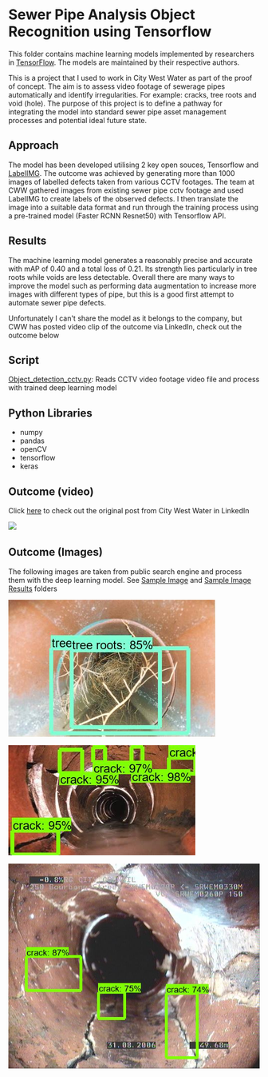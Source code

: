 # Sewer Pipe Analysis Object Recognition using Tensorflow

This folder contains machine learning models implemented by researchers in [TensorFlow](https://tensorflow.org). The models are maintained by their respective authors.

This is a project that I used to work in City West Water as part of the proof of concept. The aim is to assess video footage of sewerage pipes automatically and identify irregularities. For example: cracks, tree roots and void (hole). The purpose of this project is to define a pathway for integrating the model into standard sewer pipe asset management processes and potential ideal future state.


## Approach

The model has been developed utilising 2 key open souces, Tensorflow and [LabelIMG](https://github.com/tzutalin/labelImg). The outcome was achieved by generating more than 1000 images of labelled defects taken from various CCTV footages. The team at CWW gathered images from existing sewer pipe cctv footage and used LabelIMG to create labels of the observed defects. I then translate the image into a suitable data format and run through the training process using a pre-trained model (Faster RCNN Resnet50) with Tensorflow API.

## Results

The machine learning model generates a reasonably precise and accurate with mAP of 0.40 and a total loss of 0.21. Its strength lies particularly in tree roots while voids are less detectable. Overall there are many ways to improve the model such as performing data augmentation to increase more images with different types of pipe, but this is a good first attempt to automate sewer pipe defects.

Unfortunately I can't share the model as it belongs to the company, but CWW has posted video clip of the outcome via LinkedIn, check out the outcome below


## Script

[Object_detection_cctv.py](https://github.com/yvien226/Deep-Learning/blob/main/Sewer%20Pipe%20Object%20Recognition/Object_detection_cctv.py): Reads CCTV video footage video file and process with trained deep learning model


## Python Libraries
- numpy
- pandas
- openCV
- tensorflow
- keras


## Outcome (video)

Click [here](https://www.linkedin.com/posts/city-west-water_machinelearning-innovation-activity-6481329039096320000-vPgW/) to check out the original post from City West Water in LinkedIn

![](https://github.com/yvien226/Useful-Python-Scripts/blob/master/Deep%20Learning/Sewer%20Pipe%20Object%20Recognition/Tensorflow%20sewer%20pipe%20analysis.gif)

## Outcome (Images)

The following images are taken from public search engine and process them with the deep learning model. See [Sample Image](https://github.com/yvien226/Deep-Learning/tree/main/Sewer%20Pipe%20Object%20Recognition/Sample%20Image) and [Sample Image Results](https://github.com/yvien226/Deep-Learning/tree/main/Sewer%20Pipe%20Object%20Recognition/Sample%20Image%20Results) folders

![](https://github.com/yvien226/Deep-Learning/blob/main/Sewer%20Pipe%20Object%20Recognition/Sample%20Image%20Results/1_result.jpg)

![](https://github.com/yvien226/Deep-Learning/blob/main/Sewer%20Pipe%20Object%20Recognition/Sample%20Image%20Results/8_result.jpg)

![](https://github.com/yvien226/Deep-Learning/blob/main/Sewer%20Pipe%20Object%20Recognition/Sample%20Image%20Results/7_result.jpg)



